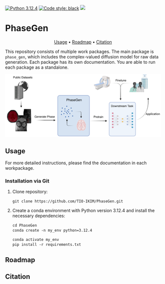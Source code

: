 [![Python 3.12.4](https://img.shields.io/badge/python-3.12.4-blue.svg)](https://www.python.org/downloads/release/python-3124/)
[![Code style: black](https://img.shields.io/badge/code%20style-black-000000.svg)](https://github.com/psf/black)
<img src="https://img.shields.io/badge/PyTorch-EE4C2C?style=flat-square&logo=Pytorch&logoColor=white"/></a>
# PhaseGen

<div align="center">

[Usage](#usage) • [Roadmap](#roadmap) • [Citation](#citation)

</div>

This repository consists of multiple work packages. The main package is `phase_gen`, which includes the complex-valued diffusion model for raw data generation.
Each package has its own documentation. You are able to run each package as a standalone.

![Figure 1: Project Overview](/Figures/overview.png)

## Usage

For more detailed instructions, please find the documentation in each workpackage.

### Installation via Git

1. Clone repository:

       git clone https://github.com/TIO-IKIM/PhaseGen.git

2. Create a conda environment with Python version 3.12.4 and install the necessary dependencies:

       cd PhaseGen
       conda create -n my_env python=3.12.4
      ```  
      conda activate my_env
      pip install -r requirements.txt
      ```

## Roadmap

## Citation
